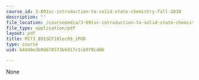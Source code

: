 ```yaml
---
course_id: 3-091sc-introduction-to-solid-state-chemistry-fall-2010
description: ''
file_location: /coursemedia/3-091sc-introduction-to-solid-state-chemistry-fall-2010/b4d40e3b9d678573b6d17c1cb979cd06_MIT3_091SCF10lec03_iPOD.pdf
file_type: application/pdf
layout: pdf
title: MIT3_091SCF10lec03_iPOD
type: course
uid: b4d40e3b9d678573b6d17c1cb979cd06

---
```

None